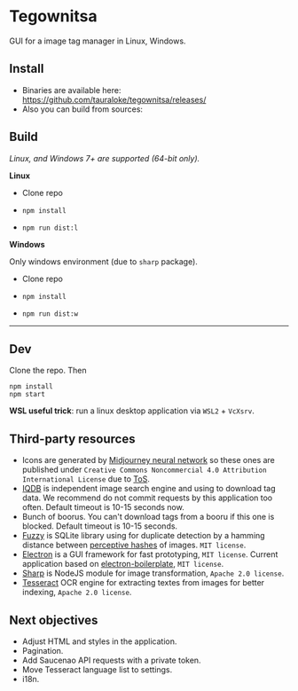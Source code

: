 # Tegownitsa

GUI for a image tag manager in Linux, Windows.

## Install

- Binaries are available here: https://github.com/tauraloke/tegownitsa/releases/
- Also you can build from sources:

## Build

*Linux, and Windows 7+ are supported (64-bit only).*

**Linux**

- Clone repo

- `npm install`

- `npm run dist:l`


**Windows**

Only windows environment (due to `sharp` package).

- Clone repo

- `npm install`

- `npm run dist:w`

---

## Dev

Clone the repo. Then
```
npm install
npm start
```

**WSL useful trick**: run a linux desktop application via `WSL2` + `VcXsrv`.

## Third-party resources
- Icons are generated by [Midjourney neural network](https://www.midjourney.com/) so these ones are published under `Creative Commons Noncommercial 4.0 Attribution International License` due to [ToS](https://midjourney.gitbook.io/docs/billing#commercial-terms).
- [IQDB](https://iqdb.org/) is independent image search engine and using to download tag data. We recommend do not commit requests by this application too often. Default timeout is 10-15 seconds now.
- Bunch of boorus. You can't download tags from a booru if this one is blocked. Default timeout is 10-15 seconds.
- [Fuzzy](https://github.com/nalgeon/sqlean/blob/main/docs/fuzzy.md) is SQLite library using for duplicate detection by a hamming distance between [perceptive hashes](https://www.phash.org/) of images. `MIT license`.
- [Electron](https://electronjs.org/) is a GUI framework for fast prototyping, `MIT license`. Current application based on [electron-boilerplate](https://github.com/sindresorhus/electron-boilerplate/), `MIT license`.
- [Sharp](https://github.com/lovell/sharp) is NodeJS module for image transformation, `Apache 2.0 license`.
- [Tesseract](https://github.com/tesseract-ocr/tesseract) OCR engine for extracting textes from images for better indexing, `Apache 2.0 license`.

## Next objectives
- Adjust HTML and styles in the application.
- Pagination.
- Add Saucenao API requests with a private token.
- Move Tesseract language list to settings.
- i18n.